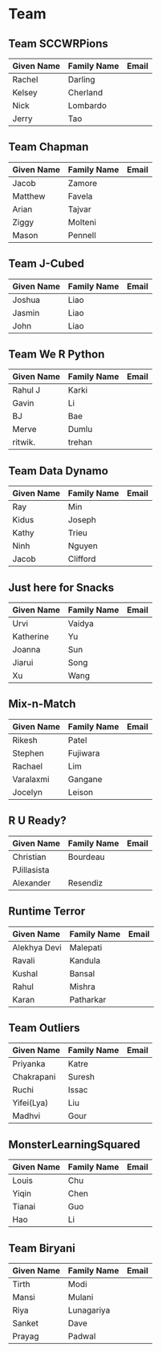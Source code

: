 # Team

## Team SCCWRPions

| Given Name | Family Name | Email |
|:-----------|:------------|:------|
| Rachel     | Darling     |       |
| Kelsey     | Cherland    |       |
| Nick       | Lombardo    |       |
| Jerry      | Tao         |       |

## Team Chapman

| Given Name | Family Name | Email |
|:-----------|:------------|:------|
| Jacob      | Zamore      |       |
| Matthew    | Favela      |       |
| Arian      | Tajvar      |       |
| Ziggy      | Molteni     |       |
| Mason      | Pennell     |       |

## Team J-Cubed

| Given Name | Family Name | Email |
|:-----------|:------------|:------|
| Joshua     | Liao        |       |
| Jasmin     | Liao        |       |
| John       | Liao        |       |

## Team We R Python

| Given Name | Family Name | Email |
|:-----------|:------------|:------|
| Rahul J    | Karki       |       |
| Gavin      | Li          |       |
| BJ         | Bae         |       |
| Merve      | Dumlu       |       |
| ritwik.    | trehan      |       |

## Team Data Dynamo

| Given Name | Family Name | Email |
|:-----------|:------------|:------|
| Ray        | Min         |       |
| Kidus      | Joseph      |       |
| Kathy      | Trieu       |       |
| Ninh       | Nguyen      |       |
| Jacob      | Clifford    |       |


## Just here for Snacks

| Given Name | Family Name | Email |
|:-----------|:------------|:------|
| Urvi       | Vaidya      |       |
| Katherine  | Yu          |       |
| Joanna     | Sun         |       |
| Jiarui     | Song        |       |
| Xu         | Wang        |       |

## Mix-n-Match

| Given Name | Family Name | Email |
|:-----------|:------------|:------|
| Rikesh     | Patel       |       |
| Stephen    | Fujiwara    |       |
| Rachael    | Lim         |       |
| Varalaxmi  | Gangane     |       |
| Jocelyn    | Leison      |       |


## R U Ready?

| Given Name  | Family Name | Email |
|:------------|:------------|:------|
| Christian   | Bourdeau    |       |
| PJillasista |             |       |
| Alexander   | Resendiz    |       |

## Runtime Terror

| Given Name   | Family Name | Email |
|:-------------|:------------|:------|
| Alekhya Devi | Malepati    |       |
| Ravali       | Kandula     |       |
| Kushal       | Bansal      |       |
| Rahul        | Mishra      |       |
| Karan        | Patharkar   |       |

## Team Outliers

| Given Name | Family Name | Email |
|:-----------|:------------|:------|
| Priyanka   | Katre       |       |
| Chakrapani | Suresh      |       |
| Ruchi      | Issac       |       |
| Yifei(Lya) | Liu         |       |
| Madhvi     | Gour        |       |

## MonsterLearningSquared

| Given Name | Family Name | Email |
|:-----------|:------------|:------|
| Louis      | Chu         |       |
| Yiqin      | Chen        |       |
| Tianai     | Guo         |       |
| Hao        | Li          |       |

## Team Biryani

| Given Name | Family Name | Email |
|:-----------|:------------|:------|
| Tirth      | Modi        |       |
| Mansi      | Mulani      |       |
| Riya       | Lunagariya  |       |
| Sanket     | Dave        |       |
| Prayag     | Padwal      |       |
